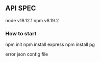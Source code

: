 ## API SPEC ###
node v18.12.1
npm  v8.19.2
### How to start ###

npm init
npm install express
npm install pg





error json config file 